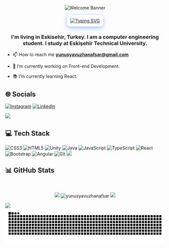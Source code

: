 

<p align="center">
  <img 
    src="https://capsule-render.vercel.app/api?text=Hello%20Everyone!🕹️&animation=fadeIn&type=waving&color=gradient&height=100" 
    alt="Welcome Banner"
/>
</p>





<div align="center">
<!--  <a href="https://github.com/yunusyavuzhanafsar">
  <img src="https://readme-typing-svg.demolab.com?font=Fira+Code&size=28&duration=3000&pause=500&center=true&vCenter=true&width=435&lines=%E2%9C%A8+Yunus+Yavuzhan+Af%C5%9Far+%E2%9C%A8;%F0%9F%93%9A+Software+Developer+%F0%9F%92%BB;Welcome+To+My+Profile+%F0%9F%91%80" alt="Typing SVG" />
</a>
<a href="https://github.com/yunusyavuzhanafsar">
  <img src="https://readme-typing-svg.demolab.com?font=Fira+Code&size=28&duration=3000&pause=500&center=true&vCenter=true&width=600&lines=%E2%9C%A8+Yunus+Yavuzhan+Af%C5%9Far+%E2%9C%A8;%F0%9F%93%9A+Software+Developer+%F0%9F%92%BB;Welcome+To+My+Profile+%F0%9F%91%80" alt="Typing SVG" />
</a> -->
<a href="https://github.com/yunusyavuzhanafsar" target="_blank">
  <img 
    src="https://readme-typing-svg.demolab.com?font=Fira+Code&size=30&duration=2000&pause=500&color=3B82F6&center=true&vCenter=true&width=600&lines=%E2%9C%A8+Yunus+Yavuzhan+Af%C5%9Far+%E2%9C%A8;%F0%9F%93%9A+Software+Developer+%F0%9F%92%BB;Welcome+To+My+Profile+%F0%9F%91%80" 
    alt="Typing SVG" 
    style="box-shadow: 0 4px 15px rgba(59, 130, 246, 0.5); border-radius: 10px; padding: 10px;"
  />
</a>



</div>
<h3 align="center">I'm living in Eskisehir, Turkey. I am a computer engineering student. I study at Eskişehir Technical University.</h3>

- 📫 How to reach me **yunusyavuzhanafsar@gmail.com**
- <p dir="auto">🔭 I’m currently working on Front-end Development. </p>
- <p dir="auto">📚 I’m currently learning React. </p>



<h2 align="left">🌐 Socials</h2>
<p align="left"><a href="https://instagram.com/yavuz.afsr" target="_blank"><img src="https://img.shields.io/badge/Instagram-%23E4405F.svg?logo=Instagram&amp;logoColor=white" alt="Instagram"></a>
<a href="https://linkedin.com/in/yunus-yavuzhan-af%C5%9Far-8aa6a5243" target="_blank"><img src="https://img.shields.io/badge/LinkedIn-%230077B5.svg?logo=linkedin&amp;logoColor=white" alt="LinkedIn"></a>
</p>
<img src="https://user-images.githubusercontent.com/73097560/115834477-dbab4500-a447-11eb-908a-139a6edaec5c.gif" style="max-width: 100%; display: inline-block;" data-target="animated-image.originalImage">




<h2 class="heading-element" dir="auto">💻 Tech Stack</h2>
<p align="left"> <img src="https://img.shields.io/badge/css3-%231572B6.svg?style=for-the-badge&amp;logo=css3&amp;logoColor=white" alt="CSS3">
  <img src="https://img.shields.io/badge/html5-%23E34F26.svg?style=for-the-badge&amp;logo=html5&amp;logoColor=white" alt="HTML5">
   <img src="https://img.shields.io/badge/unity-%23323330.svg?style=for-the-badge&amp;logo=unity&amp;logoColor=%23F7DF1E" alt="Unity">
  <img src="https://img.shields.io/badge/java-%23ED8B00.svg?style=for-the-badge&amp;logo=openjdk&amp;logoColor=white" alt="Java">
  <img src="https://img.shields.io/badge/javascript-%23323330.svg?style=for-the-badge&amp;logo=javascript&amp;logoColor=%23F7DF1E" alt="JavaScript">
 <img src="https://img.shields.io/badge/typescript-%23007ACC.svg?style=for-the-badge&logo=typescript&logoColor=white" alt="TypeScript" style="max-width: 100%;">

<img src="https://img.shields.io/badge/react-%2361DAFB.svg?style=for-the-badge&logo=react&logoColor=white" alt="React" style="width:6.5em;">





 

  
<img src="https://img.shields.io/badge/bootstrap-%23563D7C.svg?style=for-the-badge&logo=bootstrap&logoColor=white" alt="Bootstrap" style="max-width: 100%;">

 
  <img src="https://img.shields.io/badge/angular-%23DD0031.svg?style=for-the-badge&logo=angular&logoColor=white" alt="Angular" data-canonical-src="https://img.shields.io/badge/angular-%23DD0031.svg?style=for-the-badge&logo=angular&logoColor=white" style="max-width: 100%;">





  
<img src="https://img.shields.io/badge/git-%23F05033.svg?style=for-the-badge&logo=git&logoColor=white" alt="Git" style="max-width: 100%;">
<img src="https://camo.githubusercontent.com/ff1d4eb768b74fa335491dd8a7e87d95017665c1570e5a8828fddfdb728da450/68747470733a2f2f63617073756c652d72656e6465722e76657263656c2e6170702f6170693f747970653d776176696e6726636f6c6f723d6772616469656e74266865696768743d3130302673656374696f6e3d666f6f746572" data-canonical-src="https://capsule-render.vercel.app/api?type=waving&amp;color=gradient&amp;height=100&amp;section=footer" style="width: 7.0em;">

  
  

  
<h2 class="heading-element" dir="auto">📊 GitHub Stats</h2>

  
</p>

 

 
 <br />
 
  
  
  <p align="center">
  <a>
    <img heigth="160" width="182" src="https://github.com/yunusyavuzhanafsar/ozel/blob/main/Bird%20Wing%20Bottom%20Left.png">
    <img align="center" src="https://github-readme-stats.vercel.app/api/top-langs/?username=yunusyavuzhanafsar&theme=material-palenight&hide_border=false&include_all_commits=false&count_private=false&layout=compact" alt="yunusyavuzhanafsar" />
    <img heigth="160" width="182" src="https://github.com/yunusyavuzhanafsar/ozel/blob/main/Bird%20Wing%20Bottom%20Right.png">
  </a>
</p>


<img src="https://user-images.githubusercontent.com/73097560/115834477-dbab4500-a447-11eb-908a-139a6edaec5c.gif" style="max-width: 100%; display: inline-block;" data-target="animated-image.originalImage">


<img src="https://github.com/BEPb/BEPb/raw/output/github-contribution-grid-snake.svg" alt="" style="max-width: 100%;">
<img src="https://raw.githubusercontent.com/zouariste/corona-runner/gh-pages/assets/corona-runner.gif" alt="" style="max-width: 100%; display: inline-block;" data-target="animated-image.originalImage">



